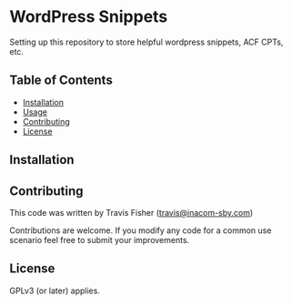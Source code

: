 # WordPress Snippets

Setting up this repository to store helpful wordpress snippets, ACF CPTs, etc.

## Table of Contents

- [Installation](#installation)
- [Usage](#usage)
- [Contributing](#contributing)
- [License](#license)

## Installation



## Contributing

This code was written by Travis Fisher (travis@inacom-sby.com)

Contributions are welcome.  If you modify any code for a common use scenario feel free to submit your improvements.

## License

GPLv3 (or later) applies.

